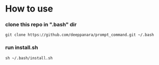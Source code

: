 # How to use

### clone this repo in ".bash" dir

```
git clone https://github.com/deeppanara/prompt_command.git ~/.bash
```
### run install.sh

```
sh ~/.bash/install.sh
```
